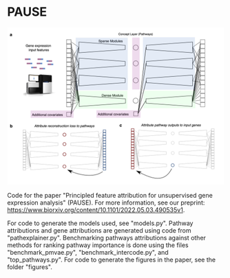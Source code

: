 # PAUSE

<center>
    <img src="./concept_fig.png?raw=true" width="750">
</center>

Code for the paper "Principled feature attribution for unsupervised gene expression analysis" (PAUSE). 
For more information, see our preprint: https://www.biorxiv.org/content/10.1101/2022.05.03.490535v1.

For code to generate the models used, see "models.py". Pathway attributions and gene attributions are generated using code from "pathexplainer.py". Benchmarking pathways attributions against other methods for ranking pathway importance is done using the files "benchmark_pmvae.py", "benchmark_intercode.py", and "top_pathways.py". For code to generate the figures in the paper, see the folder "figures". 

